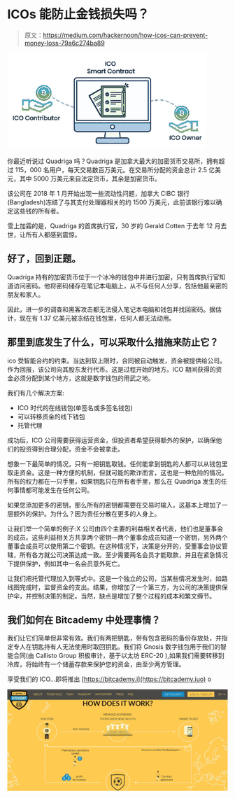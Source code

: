 # ICOs 能防止金钱损失吗？

> 原文：<https://medium.com/hackernoon/how-icos-can-prevent-money-loss-79a6c274ba89>

![](img/62afa8f3953279f5456b069cd0fc731f.png)

你最近听说过 Quadriga 吗？Quadriga 是加拿大最大的加密货币交易所，拥有超过 115，000 名用户，每天交易数百万美元。在交易所分配的资金总计 2.5 亿美元，其中 5000 万美元来自法定货币，其余是加密货币。

该公司在 2018 年 1 月开始出现一些流动性问题，加拿大 CIBC 银行(Bangladesh)冻结了与其支付处理器相关的约 1500 万美元，此前该银行难以确定这些钱的所有者。

雪上加霜的是，Quadriga 的首席执行官，30 岁的 Gerald Cotten 于去年 12 月去世，让所有人都感到震惊。

## 好了，回到正题。

Quadriga 持有的加密货币位于一个冰冷的钱包中并进行加密，只有首席执行官知道访问密码。他将密码储存在笔记本电脑上，从不与任何人分享，包括他最亲密的朋友和家人。

因此，进一步的调查和黑客攻击都无法侵入笔记本电脑和钱包并找回密码。据估计，现在有 1.37 亿美元被冻结在钱包里，任何人都无法动用。

## 那里到底发生了什么，可以采取什么措施来防止它？

ico 受智能合约的约束。当达到软上限时，合同被自动触发，资金被提供给公司。作为回报，该公司向其股东发行代币。这是过程开始的地方。ICO 期间获得的资金必须分配到某个地方，这就是数字钱包的用武之地。

我们有几个解决方案:

*   ICO 时代的在线钱包(单签名或多签名钱包)
*   可以转移资金的线下钱包
*   托管代理

成功后，ICO 公司需要获得运营资金，但投资者希望获得额外的保护，以确保他们的投资得到合理分配，资金不会被拿走。

想象一下最简单的情况，只有一把钥匙取钱。任何能拿到钥匙的人都可以从钱包里取走资金。这是一种方便的机制，但就可能的欺诈而言，这也是一种危险的情况。所有的权力都在一只手里，如果钥匙只在所有者手里，那么在 Quadriga 发生的任何事情都可能发生在任何公司。

如果您添加更多的密钥，那么所有的密钥都需要在交易时输入，这基本上增加了一层额外的保护。为什么？因为责任分散在更多的人身上。

让我们举一个简单的例子:X 公司由四个主要的利益相关者代表，他们也是董事会的成员。这些利益相关方共享两个密钥—两个董事会成员知道一个密钥，另外两个董事会成员可以使用第二个密钥。在这种情况下，决策是分开的，受董事会协议管辖，所有各方就公司决策达成一致。至少需要两名会员才能取款，并且在紧急情况下提供保护，例如其中一名会员意外死亡。

让我们把托管代理加入到等式中。这是一个独立的公司，当某些情况发生时，如路线图完成时，监督资金的支出。结果，你增加了一个第三方，为公司的决策提供保护伞，并控制决策的制定。当然，缺点是增加了整个过程的成本和繁文缛节。

## 我们如何在 Bitcademy 中处理事情？

我们让它们简单但非常有效。我们有两把钥匙，带有包含密码的备份存放处，并指定专人在钥匙持有人无法使用时取回钥匙。我们将 Gnosis 数字钱包用于我们的智能合同(由 Callisto Group 积极审计，基于以太坊 ERC-20 ),如果我们需要转移到冷库，将始终有一个储蓄存款来保护您的资金，由至少两方管理。

享受我们的 ICO…即将推出 [https://bitcademy.i](https://bitcademy.iuo) o

![](img/d3458e98315d22cd671a5068ffe828c6.png)